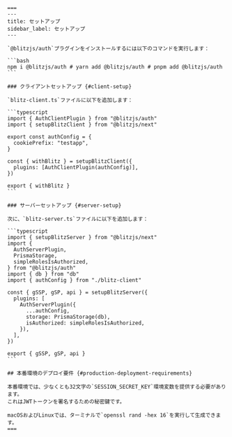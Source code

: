     ===
    ---
    title: セットアップ
    sidebar_label: セットアップ
    ---

    `@blitzjs/auth`プラグインをインストールするには以下のコマンドを実行します：

    ```bash
    npm i @blitzjs/auth # yarn add @blitzjs/auth # pnpm add @blitzjs/auth
    ```

    ### クライアントセットアップ {#client-setup}

    `blitz-client.ts`ファイルに以下を追加します：

    ```typescript
    import { AuthClientPlugin } from "@blitzjs/auth"
    import { setupBlitzClient } from "@blitzjs/next"

    export const authConfig = {
      cookiePrefix: "testapp",
    }

    const { withBlitz } = setupBlitzClient({
      plugins: [AuthClientPlugin(authConfig)],
    })

    export { withBlitz }
    ```

    ### サーバーセットアップ {#server-setup}

    次に、`blitz-server.ts`ファイルに以下を追加します：

    ```typescript
    import { setupBlitzServer } from "@blitzjs/next"
    import {
      AuthServerPlugin,
      PrismaStorage,
      simpleRolesIsAuthorized,
    } from "@blitzjs/auth"
    import { db } from "db"
    import { authConfig } from "./blitz-client"

    const { gSSP, gSP, api } = setupBlitzServer({
      plugins: [
        AuthServerPlugin({
          ...authConfig,
          storage: PrismaStorage(db),
          isAuthorized: simpleRolesIsAuthorized,
        }),
      ],
    })

    export { gSSP, gSP, api }
    ```

    ## 本番環境のデプロイ要件 {#production-deployment-requirements}

    本番環境では、少なくとも32文字の`SESSION_SECRET_KEY`環境変数を提供する必要があります。
    これはJWTトークンを署名するための秘密鍵です。

    macOSおよびLinuxでは、ターミナルで`openssl rand -hex 16`を実行して生成できます。
    ===